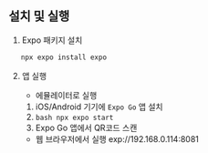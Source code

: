 ## 설치 및 실행
1. Expo 패키지 설치
```bash
   npx expo install expo
```

2. 앱 실행
   - 에뮬레이터로 실행
   1. iOS/Android 기기에 `Expo Go` 앱 설치
   2. ```bash npx expo start ```
   3. Expo Go 앱에서 QR코드 스캔 

   - 웹 브라우저에서 실행
    exp://192.168.0.114:8081
